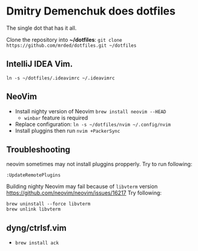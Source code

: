 # Dmitry Demenchuk does dotfiles

The single dot that has it all.

Clone the repository into **~/dotfiles**: `git clone https://github.com/mrded/dotfiles.git ~/dotfiles`


## IntelliJ IDEA Vim. 

`ln -s ~/dotfiles/.ideavimrc ~/.ideavimrc`

## NeoVim
- Install nighty version of Neovim `brew install neovim --HEAD`
    - `winbar` feature is required 
- Replace configuration: `ln -s ~/dotfiles/nvim ~/.config/nvim`
- Install pluggins then run `nvim +PackerSync`

## Troubleshooting

neovim sometimes may not install pluggins propperly. Try to run following:
```
:UpdateRemotePlugins 
```

Building nighty Neovim may fail because of `libvterm` version https://github.com/neovim/neovim/issues/16217
Try following:
```
brew uninstall --force libvterm
brew unlink libvterm
```


## dyng/ctrlsf.vim

- `brew install ack`

